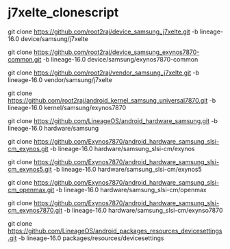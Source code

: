 # j7xelte_clonescript

git clone https://github.com/root2raj/device_samsung_j7xelte.git -b lineage-16.0 device/samsung/j7xelte

git clone https://github.com/root2raj/device_samsung_exynos7870-common.git -b lineage-16.0 device/samsung/exynos7870-common 

git clone https://github.com/root2raj/vendor_samsung_j7xelte.git -b lineage-16.0 vendor/samsung/j7xelte 

git clone https://github.com/root2raj/android_kernel_samsung_universal7870.git -b lineage-16.0 kernel/samsung/exynos7870

git clone https://github.com/LineageOS/android_hardware_samsung.git -b lineage-16.0 hardware/samsung

git clone https://github.com/Exynos7870/android_hardware_samsung_slsi-cm_exynos.git -b lineage-16.0 hardware/samsung_slsi-cm/exynos

git clone https://github.com/Exynos7870/android_hardware_samsung_slsi-cm_exynos5.git -b lineage-16.0 hardware/samsung_slsi-cm/exynos5

git clone https://github.com/Exynos7870/android_hardware_samsung_slsi-cm_openmax.git -b lineage-16.0 hardware/samsung_slsi-cm/openmax

git clone https://github.com/Exynos7870/android_hardware_samsung_slsi-cm_exynos7870.git -b lineage-16.0 hardware/samsung_slsi-cm/exynso7870

git clone https://github.com/LineageOS/android_packages_resources_devicesettings.git -b lineage-16.0 packages/resources/devicesettings
